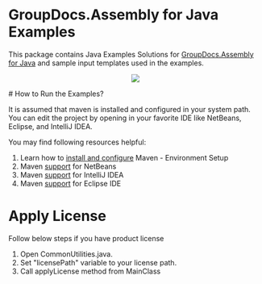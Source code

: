 # GroupDocs.Assembly for Java Examples

This package contains Java Examples Solutions for [GroupDocs.Assembly for Java](https://www.groupdocs.com/products/assembly/java) and sample input templates used in the examples.

<p align="center">
  <a title="Download complete GroupDocs.Assembly for Java source code" href="https://github.com/groupdocs-assembly/GroupDocs.Assembly-for-java/archive/master.zip">
	<img src="https://raw.github.com/AsposeExamples/java-examples-dashboard/master/images/downloadZip-Button-Large.png" />
  </a>
</p>
#  How to Run the Examples?

It is assumed that maven is installed and configured in your system path. You can edit the project by opening in your favorite IDE like NetBeans, Eclipse, and IntelliJ IDEA.

You may find following resources helpful:

1. Learn how to <a href="http://www.tutorialspoint.com/maven/maven_environment_setup.htm">install and configure</a> Maven - Environment Setup
2. Maven <a href="http://www.tutorialspoint.com/maven/maven_netbeans.htm">support</a> for NetBeans
3. Maven <a href="http://www.tutorialspoint.com/maven/maven_intellij_idea.htm">support</a> for IntelliJ IDEA
4. Maven <a href="http://www.tutorialspoint.com/maven/maven_eclispe_ide.htm">support</a> for Eclipse IDE

# Apply License

Follow below steps if you have product license

1. Open CommonUtilities.java.
2. Set "licensePath" variable to your license path.
3. Call applyLicense method from MainClass
